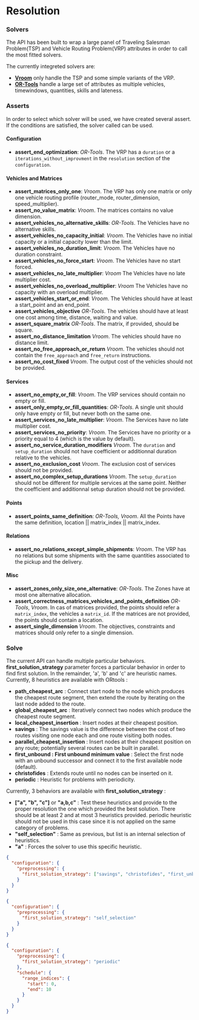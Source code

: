# Resolution

### Solvers
The API has been built to wrap a large panel of Traveling Salesman Problem(TSP) and Vehicle Routing Problem(VRP) attributes in order to call the most fitted solvers.

The currently integreted solvers are:

* **[Vroom](https://github.com/VROOM-Project/vroom)** only handle the TSP and some simple variants of the VRP.
* **[OR-Tools](https://github.com/google/or-tools)** handle a large set of attributes as multiple vehicles, timewindows, quantities, skills and lateness.

### Asserts

In order to select which solver will be used, we have created several assert. If the conditions are satisfied, the solver called can be used.


#### Configuration

* **assert_end_optimization**:
 *OR-Tools*. The VRP has a `duration` or a `iterations_without_improvment` in the `resolution` section of the `configuration`.

#### Vehicles and Matrices
* **assert_matrices_only_one**:
 *Vroom*. The VRP has only one matrix or only one vehicle routing profile (router_mode, router_dimension, speed_multiplier).
* **assert_no_value_matrix**:
 *Vroom*. The matrices contains no value dimension.
* **assert_vehicles_no_alternative_skills**:
 *OR-Tools*. The Vehicles have no alternative skills.
* **assert_vehicles_no_capacity_initial**:
 *Vroom*. The Vehicles have no initial capacity or a initial capacity lower than the limit.
* **assert_vehicles_no_duration_limit**:
 *Vroom*. The Vehicles have no duration constraint.
* **assert_vehicles_no_force_start**:
 *Vroom*. The Vehicles have no start forced.
* **assert_vehicles_no_late_multiplier**:
 *Vroom* The Vehicles have no late multiplier cost.
* **assert_vehicles_no_overload_multiplier**:
 *Vroom* The Vehicles have no capacity with an overload multiplier.
* **assert_vehicles_start_or_end**:
 *Vroom*. The Vehicles should have at least a start_point and an end_point.
* **assert_vehicles_objective**
 *OR-Tools*. The vehicles should have at least one cost among time, distance, waiting and value.
* **assert_square_matrix**
 *OR-Tools*. The matrix, if provided, should be square.
* **assert_no_distance_limitation**
 *Vroom*. The vehicles should have no distance limit.
* **assert_no_free_approach_or_return**
 *Vroom*. The vehicles should not contain the `free_approach` and `free_return` instructions.
* **assert_no_cost_fixed**
 *Vroom*. The output cost of the vehicles should not be provided.

#### Services
* **assert_no_empty_or_fill**:
 *Vroom*. The VRP services should contain no empty or fill.
* **assert_only_empty_or_fill_quantities**:
 *OR-Tools*. A single unit should only have empty or fill, but never both on the same one.
* **assert_services_no_late_multiplier**:
 *Vroom*. The Services have no late multiplier cost.
* **assert_services_no_priority**:
 *Vroom*. The Services have no priority or a priority equal to 4 (which is the value by default).
* **assert_no_service_duration_modifiers**
 *Vroom*. The `duration` and `setup_duration` should not have coefficient or additionnal duration relative to the vehicles.
* **assert_no_exclusion_cost**
 *Vroom*. The exclusion cost of services should not be provided.
* **assert_no_complex_setup_durations**
 *Vroom*. The `setup_duration` should not be different for multiple services at the same point. Neither the coefficient and additionnal setup duration should not be provided.

#### Points
* **assert_points_same_definition**:
 *OR-Tools, Vroom*. All the Points have the same definition, location || matrix_index || matrix_index.

#### Relations
* **assert_no_relations_except_simple_shipments**:
 *Vroom*. The VRP has no relations but some shipments with the same quantities associated to the pickup and the delivery.

#### Misc

* **assert_zones_only_size_one_alternative**:
 *OR-Tools*. The Zones have at most one alternative allocation.
* **assert_correctness_matrices_vehicles_and_points_definition**
 *OR-Tools*, *Vroom*. In cas of matrices provided, the points should refer a `matrix_index`, the vehicles a `matrix_id`. If the matrices are not provided, the points should contain a location.
* **assert_single_dimension**
 *Vroom*. The objectives, constraints and matrices should only refer to a single dimension.


### Solve

The current API can handle multiple particular behaviors. **first_solution_strategy** parameter forces a particular behavior in order to find first solution. In the remainder, \'a\', \'b\' and \'c\' are heuristic names.
Currently, 8 heuristics are available with ORtools :

* **path_cheapest_arc** : Connect start node to the node which produces the cheapest route segment, then extend the route by iterating on the last node added to the route.
* **global_cheapest_arc** : Iteratively connect two nodes which produce the cheapest route segment.
* **local_cheapest_insertion** : Insert nodes at their cheapest position.
* **savings** : The savings value is the difference between the cost of two routes visiting one node each and one route visiting both nodes.
* **parallel_cheapest_insertion** : Insert nodes at their cheapest position on any route; potentially several routes can be built in parallel.
* **first_unbound : First unbound minimum value** : Select the first node with an unbound successor and connect it to the first available node (default).
* **christofides** : Extends route until no nodes can be inserted on it.
* **periodic** : Heuristic for problems with periodicity.

Currently, 3 behaviors are available with **first_solution_strategy** :

* **["a", "b", "c"]** or **"a,b,c"** : Test these heuristics and provide to the proper resolution the one which provided the best solution. There should be at least 2 and at most 3 heuristics provided. periodic heuristic should not be used in this case since it is not applied
on the same category of problems.
* **"self_selection"** : Same as previous, but list is an internal selection of heuristics.
* **"a"** : Forces the solver to use this specific heuristic.

```json
{
  "configuration": {
    "preprocessing": {
      "first_solution_strategy": ["savings", "christofides", "first_unbound"]
    }
  }
}
```

```json
{
  "configuration": {
    "preprocessing": {
      "first_solution_strategy": "self_selection"
    }
  }
}
```

```json
{
  "configuration": {
    "preprocessing": {
      "first_solution_strategy": "periodic"
    },
    "schedule": {
      "range_indices": {
        "start": 0,
        "end": 10
      }
    }
  }
}
```

